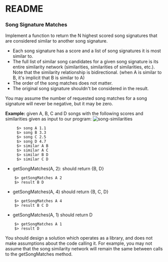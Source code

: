 # README #

### Song Signature Matches ###

Implement a function to return the N highest scored song signatures that are considered similar to another song signature.

* Each song signature has a score and a list of song signatures it is most similar to.
* The full list of similar song candidates for a given song signature is its entire similarity network (similarities, similarities of similarities, etc.). Note that the similarity relationship is bidirectional. (when A is similar to B, it's implicit that B is similar to A)
* The order of the song matches does not matter.
* The original song signature shouldn't be considered in the result.

You may assume the number of requested song matches for a song signature will never be negative, but it may be zero.

**Example:** given A, B, C and D songs with the following scores and similarities given as input to our program:
![song-similarities](https://gitlab.uk.shazamteam.net/raquel.pego/songmatches/raw/master/song-similarities.jpg)

```
     $> song A 1.1
     $> song B 3.3
     $> song C 2.5
     $> song D 4.7
     $> similar A B
     $> similar A C
     $> similar B D
     $> similar C D
```


* getSongMatches(A, 2): should return {B, D}

```
    $> getSongMatches A 2
    $> result B D
```


* getSongMatches(A, 4) should return {B, C, D}

```
    $> getSongMatches A 4
    $> result B C D
```


* getSongMatches(A, 1) should return D

```
    $> getSongMatches A 1
    $> result D
```

You should design a solution which operates as a library, and does not make assumptions about the code calling it. For example,
you may not assume that the song similarity network will remain the same between calls to the getSongMatches method.
